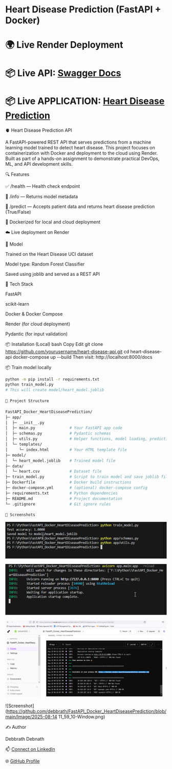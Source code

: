 # Heart Disease Prediction (FastAPI + Docker)

# 🌍 Live Render Deployment 
# 📦  Live API:  [Swagger Docs](https://heart-disease-prediction-joq2.onrender.com/docs)
# 📦  Live APPLICATION: [Heart Disease Prediction](https://fastapi-docker-heartdiseaseprediction.onrender.com)






🫀 Heart Disease Prediction API

A FastAPI-powered REST API that serves predictions from a machine learning model trained to detect heart disease. This project focuses on containerization with Docker and deployment to the cloud using Render. Built as part of a hands-on assignment to demonstrate practical DevOps, ML, and API development skills.

🔍 Features

✅ /health — Health check endpoint

📄 /info — Returns model metadata

🔮 /predict — Accepts patient data and returns heart disease prediction (True/False)

🐳 Dockerized for local and cloud deployment

☁️ Live deployment on Render


🧠 Model

Trained on the Heart Disease UCI dataset

Model type: Random Forest Classifier

Saved using joblib and served as a REST API

🚀 Tech Stack

FastAPI

scikit-learn

Docker & Docker Compose

Render (for cloud deployment)

Pydantic (for input validation)

📦 Installation (Local)
bash
Copy
Edit
git clone https://github.com/yourusername/heart-disease-api.git
cd heart-disease-api
docker-compose up --build
Then visit: http://localhost:8000/docs

📦 Train model locally
```bash
python -m pip install -r requirements.txt
python train_model.py
# This will create model/heart_model.joblib

📁 Project Structure

FastAPI_Docker_HeartDiseasePrediction/
├─ app/
│  ├─ __init__.py
│  ├─ main.py               # Your FastAPI app code
│  ├─ schemas.py            # Pydantic schemas
│  ├─ utils.py              # Helper functions, model loading, predictions
│  └─ templates/
│     └─ index.html         # Your HTML template file
├─ model/
│  └─ heart_model.joblib    # Trained model file
├─ data/
│  └─ heart.csv             # Dataset file
├─ train_model.py           # Script to train model and save joblib file
├─ Dockerfile               # Docker build instructions
├─ docker-compose.yml       # (optional) docker-compose config
├─ requirements.txt         # Python dependencies
├─ README.md                # Project documentation
└─ .gitignore               # Git ignore rules

📸 Screenshots
```
![Screenshot](https://github.com/debbrath/FastAPI_Docker_HeartDiseasePrediction/blob/main/Image/2025-08-12%2013_54_19-Window.png)

![Screenshot](https://github.com/debbrath/FastAPI_Docker_HeartDiseasePrediction/blob/main/Image/2025-08-12%2013_57_32-Window.png)

![Screenshot](https://github.com/debbrath/FastAPI_Docker_HeartDiseasePrediction/blob/main/Image/2025-08-12%2016_55_08-Window.png)

![Screenshot](https://github.com/debbrath/FastAPI_Docker_HeartDiseasePrediction/blob/main/Image/2025-08-14 11_59_10-Window.png)




✍️ Author

Debbrath Debnath

📫 [Connect on LinkedIn](https://www.linkedin.com/in/debbrathdebnath/)

🌐 [GitHub Profile](https://github.com/debbrath)

